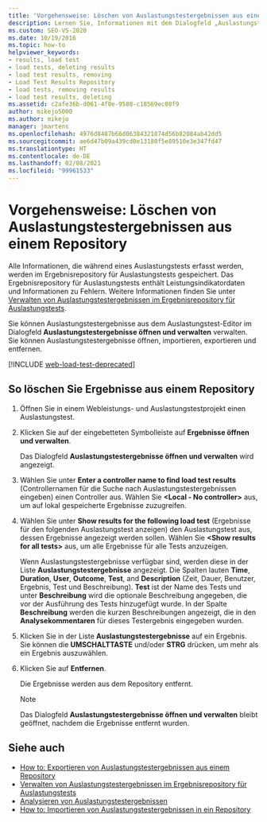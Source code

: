 ```yaml
---
title: 'Vorgehensweise: Löschen von Auslastungstestergebnissen aus einem Repository'
description: Lernen Sie, Informationen mit dem Dialogfeld „Auslastungstestergebnisse öffnen und verwalten“ aus dem Ergebnisrepository für Auslastungstests zu entfernen.
ms.custom: SEO-VS-2020
ms.date: 10/19/2016
ms.topic: how-to
helpviewer_keywords:
- results, load test
- load tests, deleting results
- load test results, removing
- Load Test Results Repository
- load tests, removing results
- load test results, deleting
ms.assetid: c2afe36b-d061-4f0e-9580-c18569ec08f9
author: mikejo5000
ms.author: mikejo
manager: jmartens
ms.openlocfilehash: 4976d8487b66d06384321874d56b82084ab42dd5
ms.sourcegitcommit: ae6d47b09a439cd0e13180f5e89510e3e347fd47
ms.translationtype: HT
ms.contentlocale: de-DE
ms.lasthandoff: 02/08/2021
ms.locfileid: "99961533"
---
```

# <a name="how-to-delete-load-test-results-from-a-repository"></a>Vorgehensweise: Löschen von Auslastungstestergebnissen aus einem Repository

Alle Informationen, die während eines Auslastungstests erfasst werden, werden im Ergebnisrepository für Auslastungstests gespeichert. Das Ergebnisrepository für Auslastungstests enthält Leistungsindikatordaten und Informationen zu Fehlern. Weitere Informationen finden Sie unter [Verwalten von Auslastungstestergebnissen im Ergebnisrepository für Auslastungstests](../test/manage-load-test-results-in-the-load-test-results-repository.md).

Sie können Auslastungstestergebnisse aus dem Auslastungstest-Editor im Dialogfeld **Auslastungstestergebnisse öffnen und verwalten** verwalten. Sie können Auslastungstestergebnisse öffnen, importieren, exportieren und entfernen.

[!INCLUDE [web-load-test-deprecated](includes/web-load-test-deprecated.md)]

## <a name="to-delete-results-from-a-repository"></a>So löschen Sie Ergebnisse aus einem Repository

1. Öffnen Sie in einem Webleistungs- und Auslastungstestprojekt einen Auslastungstest.

2. Klicken Sie auf der eingebetteten Symbolleiste auf **Ergebnisse öffnen und verwalten**.

     Das Dialogfeld **Auslastungstestergebnisse öffnen und verwalten** wird angezeigt.

3. Wählen Sie unter **Enter a controller name to find load test results** (Controllernamen für die Suche nach Auslastungstestergebnissen eingeben) einen Controller aus. Wählen Sie **\<Local - No controller>** aus, um auf lokal gespeicherte Ergebnisse zuzugreifen.

4. Wählen Sie unter **Show results for the following load test** (Ergebnisse für den folgenden Auslastungstest anzeigen) den Auslastungstest aus, dessen Ergebnisse angezeigt werden sollen. Wählen Sie **\<Show results for all tests>** aus, um alle Ergebnisse für alle Tests anzuzeigen.

     Wenn Auslastungstestergebnisse verfügbar sind, werden diese in der Liste **Auslastungstestergebnisse** angezeigt. Die Spalten lauten **Time**, **Duration**, **User**, **Outcome**, **Test**, and **Description** (Zeit, Dauer, Benutzer, Ergebnis, Test und Beschreibung). **Test** ist der Name des Tests und unter **Beschreibung** wird die optionale Beschreibung angegeben, die vor der Ausführung des Tests hinzugefügt wurde. In der Spalte **Beschreibung** werden die kurzen Beschreibungen angezeigt, die in den **Analysekommentaren** für dieses Testergebnis eingegeben wurden.

5. Klicken Sie in der Liste **Auslastungstestergebnisse** auf ein Ergebnis. Sie können die **UMSCHALTTASTE** und/oder **STRG** drücken, um mehr als ein Ergebnis auszuwählen.

6. Klicken Sie auf **Entfernen**.

     Die Ergebnisse werden aus dem Repository entfernt.

    > [!NOTE]
    > Das Dialogfeld **Auslastungstestergebnisse öffnen und verwalten** bleibt geöffnet, nachdem die Ergebnisse entfernt wurden.

## <a name="see-also"></a>Siehe auch

- [How to: Exportieren von Auslastungstestergebnissen aus einem Repository](../test/how-to-export-load-test-results-from-a-repository.md)
- [Verwalten von Auslastungstestergebnissen im Ergebnisrepository für Auslastungstests](../test/manage-load-test-results-in-the-load-test-results-repository.md)
- [Analysieren von Auslastungstestergebnissen](../test/analyze-load-test-results-using-the-load-test-analyzer.md)
- [How to: Importieren von Auslastungstestergebnissen in ein Repository](../test/how-to-import-load-test-results-into-a-repository.md)
